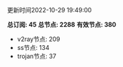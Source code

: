 更新时间2022-10-29 19:49:00

**总订阅: 45**
**总节点: 2288**
**有效节点: 380**
- v2ray节点: 209
- ss节点: 134
- trojan节点: 37

